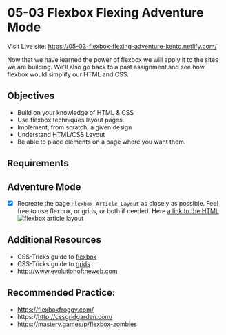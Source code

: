 # 05-03 Flexbox Flexing Adventure Mode

Visit Live site: https://05-03-flexbox-flexing-adventure-kento.netlify.com/

Now that we have learned the power of flexbox we will apply it to the sites we
are building. We'll also go back to a past assignment and see how flexbox would
simplify our HTML and CSS.

## Objectives

- Build on your knowledge of HTML & CSS
- Use flexbox techniques layout pages.
- Implement, from scratch, a given design
- Understand HTML/CSS Layout
- Be able to place elements on a page where you want them.

## Requirements

## Adventure Mode

- [x] Recreate the page `Flexbox Article Layout` as closely as possible. Feel free to use flexbox, or grids, or both if needed. Here [a link to the HTML](https://gist.github.com/gstark/67f00631b3efe6145d34f9bfdf082637)
      ![flexbox article layout](https://raw.githubusercontent.com/suncoast-devs/handbook/a2f0c05d3914a8f16611da03a18dbe92cd821a92/curriculum/fundamentals/modules/html-css/lessons/css-layout/assignments/assets/flexbox-article-layout.png)

## Additional Resources

- CSS-Tricks guide to
  [flexbox](https://css-tricks.com/snippets/css/a-guide-to-flexbox/)
- CSS-Tricks guide to
  [grids](https://css-tricks.com/snippets/css/complete-guide-grid/)
- http://www.evolutionoftheweb.com

## Recommended Practice:

- https://flexboxfroggy.com/
- https://http://cssgridgarden.com/
- https://mastery.games/p/flexbox-zombies
